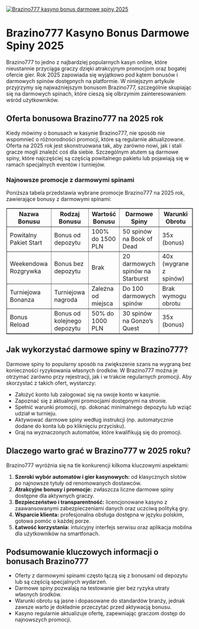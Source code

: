 [![Brazino777 kasyno bonus darmowe spiny 2025](https://123-caf.pages.dev/gitsignup.png)](https://vrmoo.ru/Bt82HjjY)

<h1>Brazino777 Kasyno Bonus Darmowe Spiny 2025</h1> <p>Brazino777 to jedno z najbardziej popularnych kasyn online, które nieustannie przyciąga graczy dzięki atrakcyjnym promocjom oraz bogatej ofercie gier. Rok 2025 zapowiada się wyjątkowo pod kątem bonusów i darmowych spinów dostępnych na platformie. W niniejszym artykule przyjrzymy się najważniejszym bonusom Brazino777, szczególnie skupiając się na darmowych spinach, które cieszą się olbrzymim zainteresowaniem wśród użytkowników.</p>  <h2>Oferta bonusowa Brazino777 na 2025 rok</h2> <p>Kiedy mówimy o bonusach w kasynie Brazino777, nie sposób nie wspomnieć o różnorodności promocji, które są regularnie aktualizowane. Oferta na 2025 rok jest skonstruowana tak, aby zarówno nowi, jak i stali gracze mogli znaleźć coś dla siebie. Szczególnym atutem są darmowe spiny, które najczęściej są częścią powitalnego pakietu lub pojawiają się w ramach specjalnych eventów i turniejów.</p>  <h3>Najnowsze promocje z darmowymi spinami</h3> <p>Poniższa tabela przedstawia wybrane promocje Brazino777 na 2025 rok, zawierające bonusy z darmowymi spinami:</p>  <table border="1" cellpadding="8" cellspacing="0">   <thead>     <tr>       <th>Nazwa Bonusu</th>       <th>Rodzaj Bonusu</th>       <th>Wartość Bonusu</th>       <th>Darmowe Spiny</th>       <th>Warunki Obrotu</th>     </tr>   </thead>   <tbody>     <tr>       <td>Powitalny Pakiet Start</td>       <td>Bonus od depozytu</td>       <td>100% do 1500 PLN</td>       <td>50 spinów na Book of Dead</td>       <td>35x (bonus)</td>     </tr>     <tr>       <td>Weekendowa Rozgrywka</td>       <td>Bonus bez depozytu</td>       <td>Brak</td>       <td>20 darmowych spinów na Starburst</td>       <td>40x (wygrane z spinów)</td>     </tr>     <tr>       <td>Turniejowa Bonanza</td>       <td>Turniejowa nagroda</td>       <td>Zależna od miejsca</td>       <td>Do 100 darmowych spinów</td>       <td>Brak wymogu obrotu</td>     </tr>     <tr>       <td>Bonus Reload</td>       <td>Bonus od kolejnego depozytu</td>       <td>50% do 1000 PLN</td>       <td>30 spinów na Gonzo’s Quest</td>       <td>35x (bonus)</td>     </tr>   </tbody> </table>  <h2>Jak wykorzystać darmowe spiny w Brazino777?</h2> <p>Darmowe spiny to popularny sposób na zwiększenie szans na wygraną bez konieczności ryzykowania własnych środków. W Brazino777 można je otrzymać zarówno przy rejestracji, jak i w trakcie regularnych promocji. Aby skorzystać z takich ofert, wystarczy:</p> <ul>   <li>Założyć konto lub zalogować się na swoje konto w kasynie.</li>   <li>Zapoznać się z aktualnymi promocjami dostępnymi na stronie.</li>   <li>Spełnić warunki promocji, np. dokonać minimalnego depozytu lub wziąć udział w turnieju.</li>   <li>Aktywować darmowe spiny według instrukcji (np. automatycznie dodane do konta lub po kliknięciu przycisku).</li>   <li>Graj na wyznaczonych automatów, które kwalifikują się do promocji.</li> </ul>  <h2>Dlaczego warto grać w Brazino777 w 2025 roku?</h2> <p>Brazino777 wyróżnia się na tle konkurencji kilkoma kluczowymi aspektami:</p> <ol>   <li><strong>Szeroki wybór automatów i gier kasynowych:</strong> od klasycznych slotów po najnowsze tytuły od renomowanych dostawców.</li>   <li><strong>Atrakcyjne bonusy i promocje:</strong> zwłaszcza liczne darmowe spiny dostępne dla aktywnych graczy.</li>   <li><strong>Bezpieczeństwo i transparentność:</strong> licencjonowane kasyno z zaawansowanymi zabezpieczeniami danych oraz uczciwą polityką gry.</li>   <li><strong>Wsparcie klienta:</strong> profesjonalna obsługa dostępna w języku polskim, gotowa pomóc o każdej porze.</li>   <li><strong>Łatwość korzystania:</strong> intuicyjny interfejs serwisu oraz aplikacja mobilna dla użytkowników na smartfonach.</li> </ol>  <h2>Podsumowanie kluczowych informacji o bonusach Brazino777</h2> <ul>   <li>Oferty z darmowymi spinami często łączą się z bonusami od depozytu lub są częścią specjalnych wydarzeń.</li>   <li>Darmowe spiny pozwalają na testowanie gier bez ryzyka utraty własnych środków.</li>   <li>Warunki obrotu są jasne i dopasowane do standardów branży, jednak zawsze warto je dokładnie przeczytać przed aktywacją bonusu.</li>   <li>Kasyno regularnie aktualizuje ofertę, zapewniając graczom dostęp do najnowszych promocji.</li> </ul>